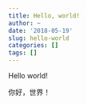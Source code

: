 ```yaml
---
title: Hello, world!
author: ~
date: '2018-05-19'
slug: hello-world
categories: []
tags: []
---
```


Hello world!

你好，世界！
